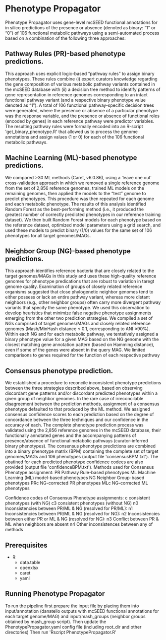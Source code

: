 # Phenotype Propagator
Phenotype Propagator uses gene-level mcSEED functional annotations for in silico predictions of the presence or absence (denoted as binary: “1” or “0”) of 106 functional metabolic pathways using a semi-automated process based on a combination of the following three approaches:
## Pathway Rules (PR)-based phenotype predictions.
This approach uses explicit logic-based “pathway rules” to assign binary phenotypes. These rules combine (i) expert curators knowledge regarding the gene composition of various metabolic pathway variants contained in the mcSEED database with (ii) a decision tree method to identify patterns of gene representation in reference genomes corresponding to an intact functional pathway variant (and a respective binary phenotype value denoted as “1”). A total of 106 functional pathway-specific decision trees were generated, where the presence or absence of a particular phenotype was the response variable, and the presence or absence of functional roles (encoded by genes) in each reference pathway were predictor variables. The resulting pathway rules were formally encoded into an R-script 'get_binary_phenotype.R'  that allowed us to process the genome annotations and assign values (1 or 0) for each of the 106 functional metabolic pathways.

## Machine Learning (ML)-based phenotype predictions.
We compared >30 ML methods (Caret, v6.0.86), using a ‘leave one out’ cross-validation approach in which we removed a single reference genome from the set of 2,856 reference genomes, trained ML models on the remaining genomes, then applied the models to the “test” genome to predict phenotypes. This procedure was then repeated for each genome and each metabolic phenotype. The results of this analysis identified Random Forest as the best-performing method (i.e., it produced the greatest number of correctly predicted phenotypes in our reference training dataset). We then built Random Forest models for each phenotype based on the reference dataset, optimized model parameters using a grid search, and used these models to predict binary (1/0) values for the same set of 106 phenotypes for all target genomes/MAGs.

## Neighbor Group (NG)-based phenotype predictions.
This approach identifies reference bacteria that are closely related to the target genomes/MAGs in this study and uses these high-quality reference genomes for phenotype predications that are robust to variation in taregt genome quality. Examination of groups of closely related reference organisms suggested that close phylogenetic neighbor genomes tend to either possess or lack an entire pathway variant, whereas more distant neighbors (e.g., other neighbor groups) often carry more divergent pathway variants that specify the same phenotype. We used this observation to develop heuristics that minimize false negative phenotype assignments emerging from the other two prediction strategies. We compiled a set of NGs comprised of target genomes/MAGs and closely related reference genomes (Mash/MinHash distance ≤ 0.1, corresponding to ANI ≥90%). Within each NG and for each metabolic pathway, we tentatively assigned a binary phenotype value for a given MAG based on the NG genome with the closest matching gene annotation pattern (based on Hamming distance), even if some of the genes were absent in the query MAG. We limited comparisons to genes required for the function of each respective pathway

## Consensus phenotype prediction.
We established a procedure to reconcile inconsistent phenotype predictions between the three strategies described above, based on observing discordant gene patterns and/or discordant predicted phenotypes within a given group of neighbor genomes. In the rare case of irreconcilable disagreement between the prediction methods, assignment of a consensus phenotype defaulted to that produced by the ML method. We assigned consensus confidence scores to each prediction based on the degree of concordance between the three techniques and our confidence in the accuracy of each.
The complete phenotype prediction process was validated using the 2,856 reference genomes in the mcSEED database, their functionally annotated genes and the accompanying patterns of presence/absence of functional metabolic pathways (curator-inferred binary phenotypes). 
The consensus phenotype predictions are combined into a binary phenotype matrix (BPM) containing the complete set of target genomes/MAGs and 106 phenotypes (output file 'consensusBPM.txt'). The obatined for each predicted phenotype confidence codees are also provided (output file 'confidenceBPM.txt').
Methods used for Consensus Phenotype assignment:
PR	Pathway Rule-based phenotypes
ML	Machine Learning (ML) model-based phenotypes 
NG	Neighbor Group-based phenotypes 
PRc	NG-corrected PR phenotypes
MLc	NG-corrected ML phenotypes

Confidence codes of Consensus Phenotype assignments:
c	consistent phenotypes (with NG)
c3	consistent phenotypes (without NG)
n0	Inconsistencies between PR/ML & NG (resolved for PR/ML):
n1	Inconsistencies between PR/ML & NG (resolved for NG):
n2	Inconsistencies between either PR or ML & NG (resolved for NG):
n3	Conflict between PR & ML when neighbors are absent
n4	Other inconsistences between any of methods

## Prerequisites

- R
  - data.table
  - openxlsx
  - caret
  - yaml

## Running Phenotype Propagator
To run the pipeline first prepare the input file by placing them into input/annotation (danatello outputs with mcSEED functional annotations for each target genome/MAG) and input/mash_groups (neighbor groups obtained by mash_group script).
Then update the PhenotypePropagator.yaml config file (including root_dir and other directories)
Then run 'Rscript PhenotypePropagator.R' 